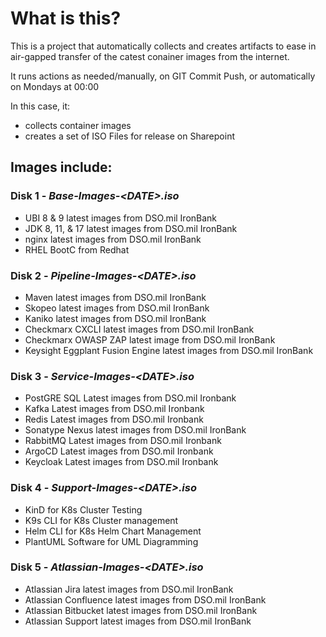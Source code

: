 # What is this?

This is a project that automatically collects and creates artifacts to ease in air-gapped transfer of the catest conainer images from the internet.

It runs actions as needed/manually, on GIT Commit Push, or automatically on Mondays at 00:00 

In this case, it:

- collects container images
- creates a set of ISO Files for release on Sharepoint

## Images include:

### Disk 1 - _Base-Images-\<DATE>.iso_

- UBI 8 & 9 latest images from DSO.mil IronBank
- JDK 8, 11, & 17 latest images from DSO.mil IronBank
- nginx latest images from DSO.mil IronBank
- RHEL BootC from Redhat

### Disk 2 - _Pipeline-Images-\<DATE>.iso_

- Maven latest images from DSO.mil IronBank
- Skopeo latest images from DSO.mil IronBank
- Kaniko latest images from DSO.mil IronBank
- Checkmarx CXCLI latest images from DSO.mil IronBank
- Checkmarx OWASP ZAP latest image from DSO.mil IronBank
- Keysight Eggplant Fusion Engine latest images from DSO.mil IronBank

### Disk 3 - _Service-Images-\<DATE>.iso_

- PostGRE SQL Latest images from DSO.mil Ironbank
- Kafka Latest images from DSO.mil Ironbank
- Redis Latest images from DSO.mil Ironbank
- Sonatype Nexus latest images from DSO.mil IronBank
- RabbitMQ Latest images from DSO.mil Ironbank
- ArgoCD Latest images from DSO.mil Ironbank
- Keycloak Latest images from DSO.mil Ironbank

### Disk 4 - _Support-Images-\<DATE>.iso_

- KinD for K8s Cluster Testing
- K9s CLI for K8s Cluster management
- Helm CLI for K8s Helm Chart Management
- PlantUML Software for UML Diagramming

### Disk 5 - _Atlassian-Images-\<DATE>.iso_

- Atlassian Jira latest images from DSO.mil IronBank
- Atlassian Confluence latest images from DSO.mil IronBank
- Atlassian Bitbucket latest images from DSO.mil IronBank
- Atlassian Support latest images from DSO.mil IronBank